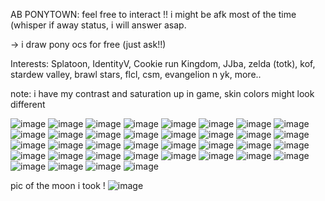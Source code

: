 AB PONYTOWN: feel free to interact !! i might be afk most of the time (whisper if away status, i will answer asap.   

-> i draw pony ocs for free (just ask!!)

Interests: Splatoon, IdentityV, Cookie run Kingdom, JJba, zelda (totk), kof, stardew valley, brawl stars, flcl, csm, evangelion n yk, more.. 


note: i have my contrast and saturation up in game, skin colors might look different


![image](https://github.com/piedisporchi/piedisporchi/assets/140103880/febd24a9-cbe5-4a68-be95-045e19f1b4be) ![image](https://github.com/piedisporchi/piedisporchi/assets/140103880/068fc31c-8ebb-4ebf-a225-68318e96cd90) ![image](https://github.com/piedisporchi/piedisporchi/assets/140103880/8878cb2c-2646-40d1-96b7-8acec0e745c9) ![image](https://github.com/piedisporchi/piedisporchi/assets/140103880/a331cbf6-a8c9-4b9d-b582-07f2e09d546f) ![image](https://github.com/piedisporchi/piedisporchi/assets/140103880/b91ce09a-c5f8-4977-8fd7-2b5289348b44) ![image](https://github.com/piedisporchi/piedisporchi/assets/140103880/da032de4-27e7-4dad-9d5c-8ce87528e7ff) ![image](https://github.com/piedisporchi/piedisporchi/assets/140103880/febd24a9-cbe5-4a68-be95-045e19f1b4be) ![image](https://github.com/piedisporchi/piedisporchi/assets/140103880/068fc31c-8ebb-4ebf-a225-68318e96cd90) ![image](https://github.com/piedisporchi/piedisporchi/assets/140103880/8878cb2c-2646-40d1-96b7-8acec0e745c9) ![image](https://github.com/piedisporchi/piedisporchi/assets/140103880/a331cbf6-a8c9-4b9d-b582-07f2e09d546f) ![image](https://github.com/piedisporchi/piedisporchi/assets/140103880/b91ce09a-c5f8-4977-8fd7-2b5289348b44) ![image](https://github.com/piedisporchi/piedisporchi/assets/140103880/da032de4-27e7-4dad-9d5c-8ce87528e7ff) ![image](https://github.com/piedisporchi/piedisporchi/assets/140103880/febd24a9-cbe5-4a68-be95-045e19f1b4be) ![image](https://github.com/piedisporchi/piedisporchi/assets/140103880/068fc31c-8ebb-4ebf-a225-68318e96cd90) ![image](https://github.com/piedisporchi/piedisporchi/assets/140103880/8878cb2c-2646-40d1-96b7-8acec0e745c9) ![image](https://github.com/piedisporchi/piedisporchi/assets/140103880/a331cbf6-a8c9-4b9d-b582-07f2e09d546f) ![image](https://github.com/piedisporchi/piedisporchi/assets/140103880/b91ce09a-c5f8-4977-8fd7-2b5289348b44) ![image](https://github.com/piedisporchi/piedisporchi/assets/140103880/da032de4-27e7-4dad-9d5c-8ce87528e7ff) ![image](https://github.com/piedisporchi/piedisporchi/assets/140103880/febd24a9-cbe5-4a68-be95-045e19f1b4be) ![image](https://github.com/piedisporchi/piedisporchi/assets/140103880/068fc31c-8ebb-4ebf-a225-68318e96cd90) ![image](https://github.com/piedisporchi/piedisporchi/assets/140103880/8878cb2c-2646-40d1-96b7-8acec0e745c9) ![image](https://github.com/piedisporchi/piedisporchi/assets/140103880/a331cbf6-a8c9-4b9d-b582-07f2e09d546f) ![image](https://github.com/piedisporchi/piedisporchi/assets/140103880/b91ce09a-c5f8-4977-8fd7-2b5289348b44) ![image](https://github.com/piedisporchi/piedisporchi/assets/140103880/da032de4-27e7-4dad-9d5c-8ce87528e7ff) ![image](https://github.com/piedisporchi/piedisporchi/assets/140103880/febd24a9-cbe5-4a68-be95-045e19f1b4be) ![image](https://github.com/piedisporchi/piedisporchi/assets/140103880/068fc31c-8ebb-4ebf-a225-68318e96cd90) ![image](https://github.com/piedisporchi/piedisporchi/assets/140103880/8878cb2c-2646-40d1-96b7-8acec0e745c9) ![image](https://github.com/piedisporchi/piedisporchi/assets/140103880/a331cbf6-a8c9-4b9d-b582-07f2e09d546f) ![image](https://github.com/piedisporchi/piedisporchi/assets/140103880/b91ce09a-c5f8-4977-8fd7-2b5289348b44) ![image](https://github.com/piedisporchi/piedisporchi/assets/140103880/da032de4-27e7-4dad-9d5c-8ce87528e7ff) ![image](https://github.com/piedisporchi/piedisporchi/assets/140103880/febd24a9-cbe5-4a68-be95-045e19f1b4be) ![image](https://github.com/piedisporchi/piedisporchi/assets/140103880/068fc31c-8ebb-4ebf-a225-68318e96cd90) ![image](https://github.com/piedisporchi/piedisporchi/assets/140103880/8878cb2c-2646-40d1-96b7-8acec0e745c9) ![image](https://github.com/piedisporchi/piedisporchi/assets/140103880/a331cbf6-a8c9-4b9d-b582-07f2e09d546f) ![image](https://github.com/piedisporchi/piedisporchi/assets/140103880/b91ce09a-c5f8-4977-8fd7-2b5289348b44) ![image](https://github.com/piedisporchi/piedisporchi/assets/140103880/da032de4-27e7-4dad-9d5c-8ce87528e7ff)



pic of the moon i took !
![image](https://github.com/piedisporchi/piedisporchi/assets/140103880/c0c6e14c-3388-4ce4-b275-55016c43a6e5)






